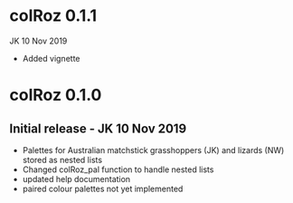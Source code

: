 # colRoz 0.1.1
JK 10 Nov 2019

* Added vignette

# colRoz 0.1.0
## Initial release - JK 10 Nov 2019
* Palettes for Australian matchstick grasshoppers (JK) and lizards (NW) stored as nested lists
* Changed colRoz_pal function to handle nested lists
* updated help documentation
* paired colour palettes not yet implemented
